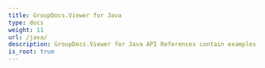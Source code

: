 ```yaml
---
title: GroupDocs.Viewer for Java
type: docs
weight: 11
url: /java/
description: GroupDocs.Viewer for Java API References contain examples, code snippets, and API documentation. It provides packages, classes, interfaces, and other API details.
is_root: true
---
```

